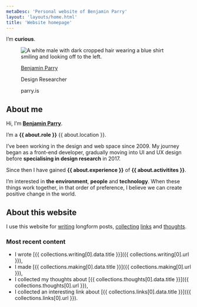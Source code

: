 ```yaml
---
metaDesc: 'Personal website of Benjamin Parry'
layout: 'layouts/home.html'
title: 'Website homepage'
---
```


<article class="h-card>

  <h1 class="heading heading--alpha"><span class="heading__utility utility-font-size-200">I’m <strong>curious</strong>.</span></h1>

  <figure class="reset-figure card card--profile">
      <div class="reset-line-height">
        <img src="/assets/images/profile/benjamin-parry.jpg" alt="A white male with dark cropped hair wearing a blue shirt smiling and looking off to the left." class="u-photo card__image">
      </div>
      <figcaption class="reset-figcaption card__text">
        <p class="card__text__heading"><a href="/" class="u-url p-name">Benjamin Parry</a></p>
        <p class="card__text__description p-job-title">Design Researcher</p>
        <p class="card__text__organisation p-org">parry.is</p>
      </figcaption>
  </figure>

## About me

  <p class="p-note">Hi, I’m <strong><a href="/benjamin-parry">Benjamin Parry</a></strong>.</p>

  I’m a **{{ about.role }}** {{ about.location }}.

  I’ve been working in the design and web space since 2009. My journey began as a front-end developer, gradually moving into UI and UX design before **specialising in design research** in 2017.

  Since then I have gained **{{ about.experience }}** of **{{ about.activitites }}**.

  I’m interested in **the environment**, **people** and **technology**. When these things work together, in that order of preference, I believe we can create positive change in the world.

## About this website

  I use this website for [writing](/writing/) longform posts, [collecting](/collecting) [links](/collecting/links/) and [thoughts](/collecting/thoughts).

  ### Most recent content

  - I wrote [{{ collections.writing[0].data.title }}]({{ collections.writing[0].url }}),
  - I made [{{ collections.making[0].data.title }}]({{ collections.making[0].url }}),
  - I collected my thoughts about [{{ collections.thoughts[0].data.title }}]({{ collections.thoughts[0].url }}),
  - I collected an interesting link about [{{ collections.links[0].data.title }}]({{ collections.links[0].url }}).

  <!-- {% include "partials/data-cascade.html" %} -->

</article>

